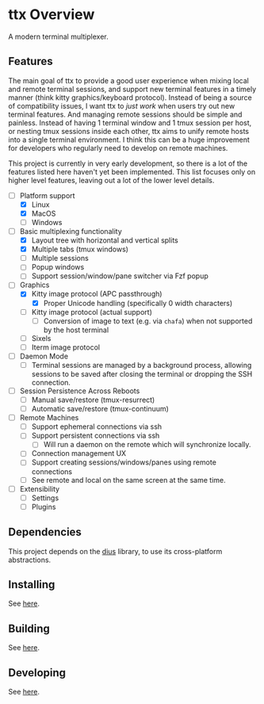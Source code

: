 # ttx Overview

A modern terminal multiplexer.

## Features

The main goal of ttx to provide a good user experience when mixing local and remote terminal sessions, and support new
terminal features in a timely manner (think kitty graphics/keyboard protocol). Instead of being a source of
compatibility issues, I want ttx to _just work_ when users try out new terminal features. And managing remote sessions should
be simple and painless. Instead of having 1 terminal window and 1 tmux session per host, or nesting tmux sessions inside
each other, ttx aims to unify remote hosts into a single terminal environment. I think this can be a huge improvement for
developers who regularly need to develop on remote machines.

This project is currently in very early development, so there is a lot of the features listed here haven't
yet been implemented. This list focuses only on higher level features, leaving out a lot of the lower level
details.

- [ ] Platform support
  - [x] Linux
  - [x] MacOS
  - [ ] Windows
- [ ] Basic multiplexing functionality
  - [x] Layout tree with horizontal and vertical splits
  - [x] Multiple tabs (tmux windows)
  - [ ] Multiple sessions
  - [ ] Popup windows
  - [ ] Support session/window/pane switcher via Fzf popup
- [ ] Graphics
  - [x] Kitty image protocol (APC passthrough)
    - [x] Proper Unicode handling (specifically 0 width characters)
  - [ ] Kitty image protocol (actual support)
    - [ ] Conversion of image to text (e.g. via `chafa`) when not supported by the host terminal
  - [ ] Sixels
  - [ ] Iterm image protocol
- [ ] Daemon Mode
  - [ ] Terminal sessions are managed by a background process, allowing sessions to be saved after closing the terminal
        or dropping the SSH connection.
- [ ] Session Persistence Across Reboots
  - [ ] Manual save/restore (tmux-resurrect)
  - [ ] Automatic save/restore (tmux-continuum)
- [ ] Remote Machines
  - [ ] Support ephemeral connections via ssh
  - [ ] Support persistent connections via ssh
    - [ ] Will run a daemon on the remote which will synchronize locally.
  - [ ] Connection management UX
  - [ ] Support creating sessions/windows/panes using remote connections
  - [ ] See remote and local on the same screen at the same time.
- [ ] Extensibility
  - [ ] Settings
  - [ ] Plugins

## Dependencies

This project depends on the [dius](https://github.com/coletrammer/dius) library, to use its cross-platform
abstractions.

## Installing

See [here](docs/pages/install.md).

## Building

See [here](docs/pages/build.md).

## Developing

See [here](docs/pages/developing.md).
